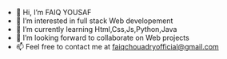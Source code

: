 - 👋 Hi, I’m FAIQ YOUSAF
- 👀 I’m interested in full stack Web developement 
- 🌱 I’m currently learning Html,Css,Js,Python,Java
- 💞️ I’m looking forward to collaborate on Web projects
- 📫 Feel free to contact me at faiqchouadryofficial@gmail.com

<!---
FaiqCh-456/FaiqCh-456 is a ✨ special ✨ repository because its `README.md` (this file) appears on your GitHub profile.
You can click the Preview link to take a look at your changes.
--->
